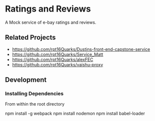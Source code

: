 # Ratings and Reviews

A Mock service of e-bay ratings and reviews.

## Related Projects

  - https://github.com/rpt16Quarks/Dustins-front-end-capstone-service
  - https://github.com/rpt16Quarks/Service_Matt
  - https://github.com/rpt16Quarks/alexFEC
  - https://github.com/rpt16Quarks/vaishu-proxy

## Development

### Installing Dependencies

From within the root directory

npm install -g webpack
npm install nodemon
npm install babel-loader